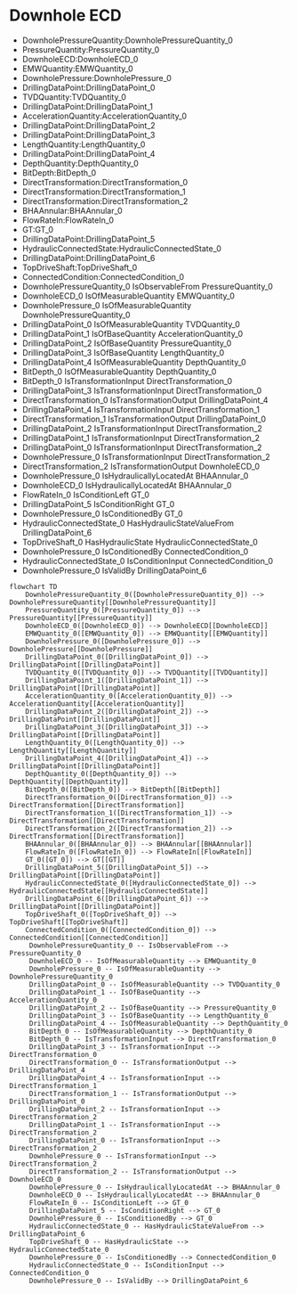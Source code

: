 # Downhole ECD
- DownholePressureQuantity:DownholePressureQuantity_0
- PressureQuantity:PressureQuantity_0
- DownholeECD:DownholeECD_0
- EMWQuantity:EMWQuantity_0
- DownholePressure:DownholePressure_0
- DrillingDataPoint:DrillingDataPoint_0
- TVDQuantity:TVDQuantity_0
- DrillingDataPoint:DrillingDataPoint_1
- AccelerationQuantity:AccelerationQuantity_0
- DrillingDataPoint:DrillingDataPoint_2
- DrillingDataPoint:DrillingDataPoint_3
- LengthQuantity:LengthQuantity_0
- DrillingDataPoint:DrillingDataPoint_4
- DepthQuantity:DepthQuantity_0
- BitDepth:BitDepth_0
- DirectTransformation:DirectTransformation_0
- DirectTransformation:DirectTransformation_1
- DirectTransformation:DirectTransformation_2
- BHAAnnular:BHAAnnular_0
- FlowRateIn:FlowRateIn_0
- GT:GT_0
- DrillingDataPoint:DrillingDataPoint_5
- HydraulicConnectedState:HydraulicConnectedState_0
- DrillingDataPoint:DrillingDataPoint_6
- TopDriveShaft:TopDriveShaft_0
- ConnectedCondition:ConnectedCondition_0
- DownholePressureQuantity_0 IsObservableFrom PressureQuantity_0
- DownholeECD_0 IsOfMeasurableQuantity EMWQuantity_0
- DownholePressure_0 IsOfMeasurableQuantity DownholePressureQuantity_0
- DrillingDataPoint_0 IsOfMeasurableQuantity TVDQuantity_0
- DrillingDataPoint_1 IsOfBaseQuantity AccelerationQuantity_0
- DrillingDataPoint_2 IsOfBaseQuantity PressureQuantity_0
- DrillingDataPoint_3 IsOfBaseQuantity LengthQuantity_0
- DrillingDataPoint_4 IsOfMeasurableQuantity DepthQuantity_0
- BitDepth_0 IsOfMeasurableQuantity DepthQuantity_0
- BitDepth_0 IsTransformationInput DirectTransformation_0
- DrillingDataPoint_3 IsTransformationInput DirectTransformation_0
- DirectTransformation_0 IsTransformationOutput DrillingDataPoint_4
- DrillingDataPoint_4 IsTransformationInput DirectTransformation_1
- DirectTransformation_1 IsTransformationOutput DrillingDataPoint_0
- DrillingDataPoint_2 IsTransformationInput DirectTransformation_2
- DrillingDataPoint_1 IsTransformationInput DirectTransformation_2
- DrillingDataPoint_0 IsTransformationInput DirectTransformation_2
- DownholePressure_0 IsTransformationInput DirectTransformation_2
- DirectTransformation_2 IsTransformationOutput DownholeECD_0
- DownholePressure_0 IsHydraulicallyLocatedAt BHAAnnular_0
- DownholeECD_0 IsHydraulicallyLocatedAt BHAAnnular_0
- FlowRateIn_0 IsConditionLeft GT_0
- DrillingDataPoint_5 IsConditionRight GT_0
- DownholePressure_0 IsConditionedBy GT_0
- HydraulicConnectedState_0 HasHydraulicStateValueFrom DrillingDataPoint_6
- TopDriveShaft_0 HasHydraulicState HydraulicConnectedState_0
- DownholePressure_0 IsConditionedBy ConnectedCondition_0
- HydraulicConnectedState_0 IsConditionInput ConnectedCondition_0
- DownholePressure_0 IsValidBy DrillingDataPoint_6
```mermaid
flowchart TD
	DownholePressureQuantity_0([DownholePressureQuantity_0]) --> DownholePressureQuantity[[DownholePressureQuantity]]
	PressureQuantity_0([PressureQuantity_0]) --> PressureQuantity[[PressureQuantity]]
	DownholeECD_0([DownholeECD_0]) --> DownholeECD[[DownholeECD]]
	EMWQuantity_0([EMWQuantity_0]) --> EMWQuantity[[EMWQuantity]]
	DownholePressure_0([DownholePressure_0]) --> DownholePressure[[DownholePressure]]
	DrillingDataPoint_0([DrillingDataPoint_0]) --> DrillingDataPoint[[DrillingDataPoint]]
	TVDQuantity_0([TVDQuantity_0]) --> TVDQuantity[[TVDQuantity]]
	DrillingDataPoint_1([DrillingDataPoint_1]) --> DrillingDataPoint[[DrillingDataPoint]]
	AccelerationQuantity_0([AccelerationQuantity_0]) --> AccelerationQuantity[[AccelerationQuantity]]
	DrillingDataPoint_2([DrillingDataPoint_2]) --> DrillingDataPoint[[DrillingDataPoint]]
	DrillingDataPoint_3([DrillingDataPoint_3]) --> DrillingDataPoint[[DrillingDataPoint]]
	LengthQuantity_0([LengthQuantity_0]) --> LengthQuantity[[LengthQuantity]]
	DrillingDataPoint_4([DrillingDataPoint_4]) --> DrillingDataPoint[[DrillingDataPoint]]
	DepthQuantity_0([DepthQuantity_0]) --> DepthQuantity[[DepthQuantity]]
	BitDepth_0([BitDepth_0]) --> BitDepth[[BitDepth]]
	DirectTransformation_0([DirectTransformation_0]) --> DirectTransformation[[DirectTransformation]]
	DirectTransformation_1([DirectTransformation_1]) --> DirectTransformation[[DirectTransformation]]
	DirectTransformation_2([DirectTransformation_2]) --> DirectTransformation[[DirectTransformation]]
	BHAAnnular_0([BHAAnnular_0]) --> BHAAnnular[[BHAAnnular]]
	FlowRateIn_0([FlowRateIn_0]) --> FlowRateIn[[FlowRateIn]]
	GT_0([GT_0]) --> GT[[GT]]
	DrillingDataPoint_5([DrillingDataPoint_5]) --> DrillingDataPoint[[DrillingDataPoint]]
	HydraulicConnectedState_0([HydraulicConnectedState_0]) --> HydraulicConnectedState[[HydraulicConnectedState]]
	DrillingDataPoint_6([DrillingDataPoint_6]) --> DrillingDataPoint[[DrillingDataPoint]]
	TopDriveShaft_0([TopDriveShaft_0]) --> TopDriveShaft[[TopDriveShaft]]
	ConnectedCondition_0([ConnectedCondition_0]) --> ConnectedCondition[[ConnectedCondition]]
	 DownholePressureQuantity_0 -- IsObservableFrom --> PressureQuantity_0 
	 DownholeECD_0 -- IsOfMeasurableQuantity --> EMWQuantity_0 
	 DownholePressure_0 -- IsOfMeasurableQuantity --> DownholePressureQuantity_0 
	 DrillingDataPoint_0 -- IsOfMeasurableQuantity --> TVDQuantity_0 
	 DrillingDataPoint_1 -- IsOfBaseQuantity --> AccelerationQuantity_0 
	 DrillingDataPoint_2 -- IsOfBaseQuantity --> PressureQuantity_0 
	 DrillingDataPoint_3 -- IsOfBaseQuantity --> LengthQuantity_0 
	 DrillingDataPoint_4 -- IsOfMeasurableQuantity --> DepthQuantity_0 
	 BitDepth_0 -- IsOfMeasurableQuantity --> DepthQuantity_0 
	 BitDepth_0 -- IsTransformationInput --> DirectTransformation_0 
	 DrillingDataPoint_3 -- IsTransformationInput --> DirectTransformation_0 
	 DirectTransformation_0 -- IsTransformationOutput --> DrillingDataPoint_4 
	 DrillingDataPoint_4 -- IsTransformationInput --> DirectTransformation_1 
	 DirectTransformation_1 -- IsTransformationOutput --> DrillingDataPoint_0 
	 DrillingDataPoint_2 -- IsTransformationInput --> DirectTransformation_2 
	 DrillingDataPoint_1 -- IsTransformationInput --> DirectTransformation_2 
	 DrillingDataPoint_0 -- IsTransformationInput --> DirectTransformation_2 
	 DownholePressure_0 -- IsTransformationInput --> DirectTransformation_2 
	 DirectTransformation_2 -- IsTransformationOutput --> DownholeECD_0 
	 DownholePressure_0 -- IsHydraulicallyLocatedAt --> BHAAnnular_0 
	 DownholeECD_0 -- IsHydraulicallyLocatedAt --> BHAAnnular_0 
	 FlowRateIn_0 -- IsConditionLeft --> GT_0 
	 DrillingDataPoint_5 -- IsConditionRight --> GT_0 
	 DownholePressure_0 -- IsConditionedBy --> GT_0 
	 HydraulicConnectedState_0 -- HasHydraulicStateValueFrom --> DrillingDataPoint_6 
	 TopDriveShaft_0 -- HasHydraulicState --> HydraulicConnectedState_0 
	 DownholePressure_0 -- IsConditionedBy --> ConnectedCondition_0 
	 HydraulicConnectedState_0 -- IsConditionInput --> ConnectedCondition_0 
	 DownholePressure_0 -- IsValidBy --> DrillingDataPoint_6 
```
